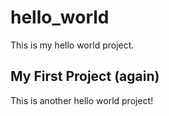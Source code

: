 # hello_world

This is my hello world project.

## My First Project (again)

This is another hello world project!
